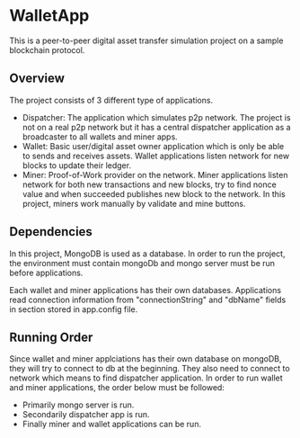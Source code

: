 # WalletApp

This is a peer-to-peer digital asset transfer simulation project on a sample blockchain protocol.

## Overview

The project consists of 3 different type of applications.

* Dispatcher: The application which simulates p2p network. The project is not on a real p2p network but it has a central dispatcher application as a broadcaster to all wallets and miner apps.
* Wallet: Basic user/digital asset owner application which is only be able to sends and receives assets. Wallet applications listen network for new blocks to update their ledger.
* Miner: Proof-of-Work provider on the network. Miner applications listen network for both new transactions and new blocks, try to find nonce value and when succeeded publishes new block to the network. In this project, miners work manually by validate and mine buttons.

## Dependencies

In this project, MongoDB is used as a database. In order to run the project, the environment must contain mongoDb and mongo server must be run before applications.

Each wallet and miner applications has their own databases. Applications read connection information from "connectionString" and "dbName" fields in <appSettings> section stored in app.config file.

## Running Order

Since wallet and miner applciations has their own database on mongoDB, they will try to connect to db at the beginning. They also need to connect to network which means to find dispatcher application. In order to run wallet and miner applications, the order below must be followed:

* Primarily mongo server is run.
* Secondarily dispatcher app is run.
* Finally miner and wallet applications can be run.




